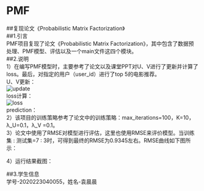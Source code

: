 # PMF
##复现论文《Probabilistic Matrix Factorization》  
##1.引言  
PMF项目复现了论文《Probabilistic Matrix Factorization》，其中包含了数据预处理、PMF模型、评估以及一个main文件这四个模块。  
##2.说明  
1）在编写PMF模型时，主要参考了论文以及课堂PPT对U、V进行了更新并计算了loss。最后，对指定的用户（user_id）进行了top 5的电影推荐。  
U、V更新：  
![update](readme_imgs//)  
loss计算：  
![loss](readme_imgs//)  
prediction：  
2）该项目的训练策略参考了论文中的训练策略：max_iterations=100，K=10，λ_U=0.1，λ_V =0.1。  
3）论文中使用了RMSE对模型进行评估，这里也使用RMSE来评价模型。当训练集 : 测试集=7 : 3时，可得到最终的RMSE为0.9345左右。RMSE曲线如下图所示：  
 
4）运行结果截图：  
 
##3.学生信息  
学号-2020223040055，姓名-袁晨晨  
